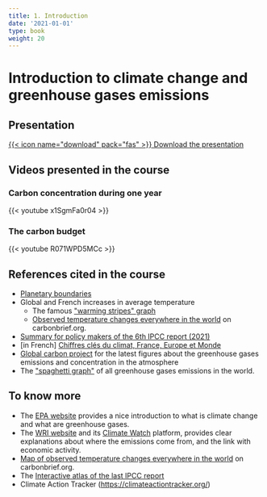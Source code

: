 ```yaml
---
title: 1. Introduction
date: '2021-01-01'
type: book
weight: 20
---
```

# Introduction to climate change and greenhouse gases emissions

<!--more-->

## Presentation

[{{< icon name="download" pack="fas" >}} Download the presentation](http://www.centre-cired.fr/wp-content/uploads/2021/08/Course-1-GETEC-Viguie.pdf)

## Videos presented in the course

### Carbon concentration during one year
{{< youtube x1SgmFa0r04 >}}

### The carbon budget
{{< youtube R071WPD5MCc >}}

## References cited in the course
- [Planetary boundaries](https://science.sciencemag.org/content/347/6223/1259855)
- Global and French increases in average temperature
  - The famous ["warming stripes" graph](https://showyourstripes.info/)
  - [Observed temperature changes everywhere in the world](https://www.carbonbrief.org/mapped-how-every-part-of-the-world-has-warmed-and-could-continue-to-warm) on carbonbrief.org.
- [Summary for policy makers of the 6th IPCC report (2021)](https://www.ipcc.ch/report/ar6/wg1/downloads/report/IPCC_AR6_WGI_SPM.pdf)
- [in French] [Chiffres clés du climat, France, Europe et Monde](https://www.statistiques.developpement-durable.gouv.fr/edition-numerique/chiffres-cles-du-climat/2-causes-du-changement-climatique)
- [Global carbon project](https://www.globalcarbonproject.org/) for the latest figures about the greenhouse gases emissions and concentration in the atmosphere
- The ["spaghetti graph"](https://www.wri.org/data/world-greenhouse-gas-emissions-2016) of all greenhouse gases emissions in the world.

## To know more

- The [EPA website](https://www.epa.gov/ghgemissions/overview-greenhouse-gases) provides a nice introduction to what is climate change and what are greenhouse gases.
- The [WRI website](https://www.wri.org/blog/2020/02/greenhouse-gas-emissions-by-country-sector) and its [Climate Watch](https://www.wri.org/initiatives/climate-watch) platform, provides clear explanations about where the emissions come from, and the link with economic activity.
- [Map of observed temperature changes everywhere in the world](https://www.carbonbrief.org/mapped-how-every-part-of-the-world-has-warmed-and-could-continue-to-warm) on carbonbrief.org.
- The [Interactive atlas of the last IPCC report](https://interactive-atlas.ipcc.ch/)
- Climate Action Tracker (https://climateactiontracker.org/)

